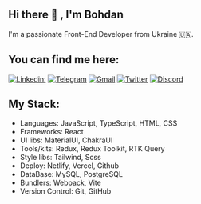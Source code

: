 ##  Hi there 👋 , I'm Bohdan

I'm a passionate Front-End Developer from Ukraine 🇺🇦.

## You can find me here:    

[![Linkedin: ](https://img.shields.io/badge/-LinkedIn-black?style=flat-square&logo=Linkedin&logoColor=white&link=https://www.linkedin.com/in/bogdanfrontenddev/)](https://www.linkedin.com/in/bogdanfrontenddev/)
[![Telegram](https://img.shields.io/badge/-telegram-red?color=black&logo=telegram&logoColor=blue)](https://t.me/thomasnoire)
[![Gmail](https://img.shields.io/badge/Gmail-EA4335?color=black&logo=gmail&logoColor=white)](https://mail.google.com/mail/u/2/#inbox)
[![Twitter](https://img.shields.io/badge/Twitter-000000?style=flat&logo=x&logoColor=white)](https://x.com/crypt0_bogdan)
[![Discord](https://img.shields.io/badge/Discord-5865F2?color=black&logo=discord&logoColor=white)](https://discordapp.com/users/438027630420426767/)


## My Stack:

- Languages: JavaScript, TypeScript, HTML, CSS
- Frameworks: React
- UI libs: MaterialUI, ChakraUI
- Tools/kits: Redux, Redux Toolkit, RTK Query
- Style libs: Tailwind, Scss
- Deploy: Netlify, Vercel, Github
- DataBase: MySQL, PostgreSQL
- Bundlers: Webpack, Vite
- Version Control: Git, GitHub



